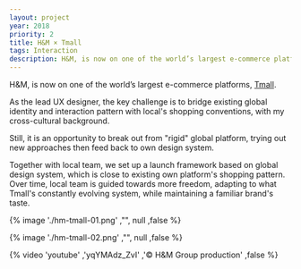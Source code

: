 ```yaml
---
layout: project
year: 2018
priority: 2
title: H&M × Tmall
tags: Interaction
description: H&M, is now on one of the world’s largest e-commerce platforms, Tmall. With Tmall’s unique and strong position in Mainland China, this partnership is an important complement to H&M’s over 400 physical stores and HM.com Shop Online.
---
```


H&M, is now on one of the world’s largest e-commerce platforms, [Tmall](https://hm.tmall.com/).

As the lead UX designer, the key challenge is to bridge existing global identity and interaction pattern with local's shopping conventions, with my cross-cultural background.

Still, it is an opportunity to break out from "rigid" global platform, trying out new approaches then feed back to own design system.

Together with local team, we set up a launch framework based on global design system, which is close to existing own platform's shopping pattern. Over time, local team is guided towards more freedom, adapting to what Tmall's constantly evolving system, while maintaining a familiar brand's taste.

{% image './hm-tmall-01.png' ,"", null ,false %}

{% image './hm-tmall-02.png' ,"", null ,false %}

{% video 'youtube' ,'yqYMAdz_ZvI' ,'© H&M Group production' ,false %}
